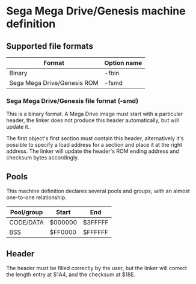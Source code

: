# Sega Mega Drive/Genesis machine definition

## Supported file formats
| Format | Option name |
|---|---|
| Binary | -fbin |
| Sega Mega Drive/Genesis ROM | -fsmd |

### Sega Mega Drive/Genesis file format (-smd)

This is a binary format. A Mega Drive image must start with a particular header, the linker does not produce this header automatically, but will update it.

The first object's first section must contain this header, alternatively it's possible to specify a load address for a section and place it at the right address. The linker will update the header's ROM ending address and checksum bytes accordingly.

## Pools
This machine definition declares several pools and groups, with an almost one-to-one relationship.

| Pool/group | Start | End |
|---|---|---|
| CODE/DATA | $000000 | $3FFFFF | 
| BSS | $FF0000 | $FFFFFF |

## Header
The header must be filled correctly by the user, but the linker will correct the length entry at $1A4, and the checksum at $18E.
